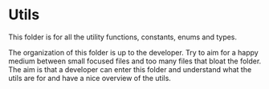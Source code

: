 # Utils

This folder is for all the utility functions, constants, enums and types.

The organization of this folder is up to the developer. Try to aim for a happy medium between small focused files and too many files that bloat the folder. The aim is that a developer can enter this folder and understand what the utils are for and have a nice overview of the utils.
